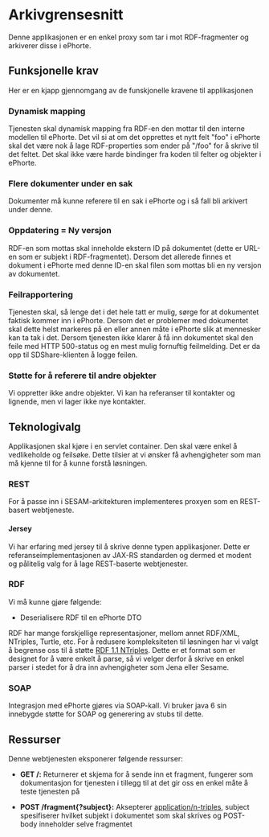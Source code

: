 # Arkivgrensesnitt

Denne applikasjonen er en enkel proxy som tar i mot RDF-fragmenter og arkiverer disse i ePhorte.

## Funksjonelle krav

Her er en kjapp gjennomgang av de funskjonelle kravene til applikasjonen

### Dynamisk mapping

Tjenesten skal dynamisk mapping fra RDF-en den mottar til den interne modellen til ePhorte. Det vil si at om det opprettes et nytt felt "foo" i ePhorte skal det være nok å lage RDF-properties som ender på "/foo" for å skrive til det feltet. Det skal ikke være harde bindinger fra koden til felter og objekter i ePhorte.

### Flere dokumenter under en sak

Dokumenter må kunne referere til en sak i ePhorte og i så fall bli arkivert under denne.

### Oppdatering = Ny versjon

RDF-en som mottas skal inneholde ekstern ID på dokumentet (dette er URL-en som er subjekt i RDF-fragmentet). Dersom det allerede finnes et dokument i ePhorte med denne ID-en skal filen som mottas bli en ny versjon av dokumentet.

### Feilrapportering

Tjenesten skal, så lenge det i det hele tatt er mulig, sørge for at dokumentet faktisk kommer inn i ePhorte. Dersom det er problemer med dokumentet skal dette helst markeres på en eller annen måte i ePhorte slik at mennesker kan ta tak i det. Dersom tjenesten ikke klarer å få inn dokumentet skal den feile med HTTP 500-status og en mest mulig fornuftig feilmelding. Det er da opp til SDShare-klienten å logge feilen.

### Støtte for å referere til andre objekter

Vi oppretter ikke andre objekter. Vi kan ha referanser til kontakter og lignende, men vi lager ikke nye kontakter.

## Teknologivalg

Applikasjonen skal kjøre i en servlet container.  Den skal være enkel å vedlikeholde og feilsøke.  Dette tilsier at vi ønsker få avhengigheter som man må kjenne til for å kunne forstå løsningen.

### REST

For å passe inn i SESAM-arkitekturen implementeres proxyen som en REST-basert webtjeneste.

#### Jersey

Vi har erfaring med jersey til å skrive denne typen applikasjoner.  Dette er referanseimplementasjonen av JAX-RS standarden og dermed et modent og pålitelig valg for å lage REST-baserte webtjenester.

### RDF

Vi må kunne gjøre følgende:

-   Deserialisere RDF til en ePhorte DTO

RDF har mange forskjellige representasjoner, mellom annet RDF/XML, NTriples, Turtle, etc.  For å redusere kompleksiteten til løsningen har vi valgt å begrense oss til å støtte [RDF 1.1 NTriples](http://www.w3.org/TR/n-triples/).  Dette er et format som er designet for å være enkelt å parse, så vi velger derfor å skrive en enkel parser i stedet for å dra inn avhengigheter som Jena eller Sesame.

### SOAP

Integrasjon med ePhorte gjøres via SOAP-kall.  Vi bruker java 6 sin innebygde støtte for SOAP og
generering av stubs til dette.

## Ressurser

Denne webtjenesten eksponerer følgende ressurser:

-   **GET /:** Returnerer et skjema for å sende inn et fragment, fungerer som dokumentasjon for tjenesten i tillegg til at det gir oss en enkel måte å teste tjenesten på

-   **POST /fragment{?subject}:** Aksepterer [application/n-triples](http://www.w3.org/TR/n-triples/), subject spesifiserer hvilket subjekt i dokumentet som skal skrives og POST-body inneholder selve fragmentet

